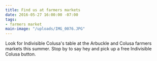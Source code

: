 ```yaml
---
title: Find us at farmers markets
date: 2016-05-27 16:00:00 -07:00
tags:
- farmers market
main-image: "/uploads/IMG_0076.JPG"
---
```


Look for Indivisible Colusa's table at the Arbuckle and Colusa farmers markets this summer. Stop by to say hey and pick up a free Indivisible Colusa button.